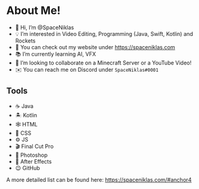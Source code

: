 # About Me!

- 👋 Hi, I’m @SpaceNiklas
- 💡 I’m interested in Video Editing, Programming (Java, Swift, Kotlin) and Rockets
- 💼 You can check out my website under https://spaceniklas.com
- 📚 I’m currently learning AI, VFX
- 🤝 I’m looking to collaborate on a Minecraft Server or a YouTube Video!
- ✉️ You can reach me on Discord under `SpaceNiklas#0001`

## Tools
- ☕️ Java 
- 🏝️ Kotlin
- 🕸️ HTML
- 💄 CSS
- ⚙️ JS
- 🎬 Final Cut Pro
- 📸 Photoshop
- 📼 After Effects
- 😉 GitHub


A more detailed list can be found here: https://spaceniklas.com/#anchor4
